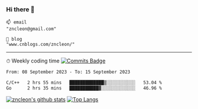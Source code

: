 ### Hi there 👋
```
📫 email
"zncleon@gmail.com"

🌱 blog
"www.cnblogs.com/zncleon/"
```
---

⏱ Weekly coding time
[![Commits Badge](https://badges.pufler.dev/commits/weekly/zncleon)](https://badges.pufler.dev)

<!--START_SECTION:waka-->

```txt
From: 08 September 2023 - To: 15 September 2023

C/C++   2 hrs 55 mins   █████████████▒░░░░░░░░░░░   53.04 %
Go      2 hrs 35 mins   ███████████▓░░░░░░░░░░░░░   46.96 %
```

<!--END_SECTION:waka-->

[![zncleon's github stats](https://github-readme-stats-psi-two-44.vercel.app/api?username=zncleon)](https://github.com/anuraghazra/github-readme-stats)
[![Top Langs](https://github-readme-stats-psi-two-44.vercel.app/api/top-langs/?username=zncleon&layout=compact)](https://github.com/anuraghazra/github-readme-stats)
